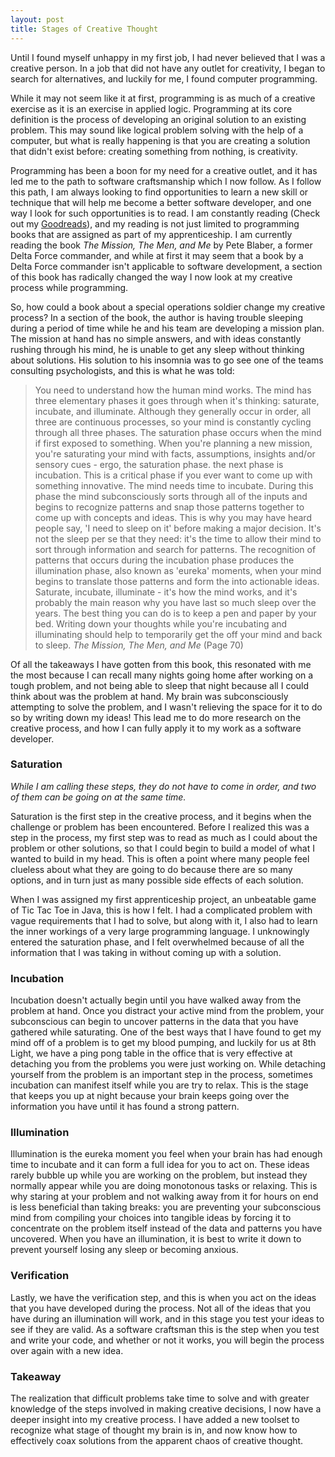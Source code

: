 ```yaml
---
layout: post
title: Stages of Creative Thought
---
```


Until I found myself unhappy in my first job, I had never believed that I was a creative person. In a job that did not have any outlet for creativity, I began to search for alternatives, and luckily for me, I found computer programming.

While it may not seem like it at first, programming is as much of a creative exercise as it is an exercise in applied logic. Programming at its core definition is the process of developing an original solution to an existing problem.  This may sound like logical problem solving with the help of a computer, but what is really happening is that you are creating a solution that didn't exist before: creating something from nothing, is creativity. 

Programming has been a boon for my need for a creative outlet, and it has led me to the path to software craftsmanship which I now follow.  As I follow this path, I am always looking to find opportunities to learn a new skill or technique that will help me become a better software developer, and one way I look for such opportunities is to read. I am constantly reading (Check out my [Goodreads](https://www.goodreads.com/review/list/8556990?shelf=read)), and my reading is not just limited to programming books that are assigned as part of my apprenticeship. I am currently reading the book *The Mission, The Men, and Me*  by Pete Blaber, a former Delta Force commander, and while at first it may seem that a book by a Delta Force commander isn't applicable to software development, a section of this book has radically changed the way I now look at my creative process while programming.

So, how could a book about a special operations soldier change my creative process? In a section of the book, the author is having trouble sleeping during a period of time while he and his team are developing a mission plan. The mission at hand has no simple answers, and with ideas constantly rushing through his mind, he is unable to get any sleep without thinking about solutions. His solution to his insomnia was to go see one of the teams consulting psychologists, and this is what he was told:

>You need to understand how the human mind works. The mind has three elementary phases it goes through when it's thinking: saturate, incubate, and illuminate. Although they generally occur in order, all three are continuous processes, so your mind is constantly cycling through all three phases. The saturation phase occurs when the mind if first exposed to something. When you're planning a new mission, you're saturating your mind with facts, assumptions, insights and/or sensory cues - ergo, the saturation phase. the next phase is incubation. This is a critical phase if you ever want to come up with something innovative. The mind needs time to incubate. During this phase the mind subconsciously sorts through all of the inputs and begins to recognize patterns and snap those patterns together to come up with concepts and ideas. This is why you may have heard people say, 'I need to sleep on it' before making a major decision. It's not the sleep per se that they need: it's the time to allow their mind to sort through information and search for patterns. The recognition of patterns that occurs during the incubation phase produces the illumination phase, also known as 'eureka' moments, when your mind begins to translate those patterns and form the into actionable ideas. Saturate, incubate, illuminate - it's how the mind works, and it's probably the main reason why you have last so much sleep over the years. The best thing you can do is to keep a pen and paper by your bed. Writing down your thoughts while you're incubating and illuminating should help to temporarily get the off your mind and back to sleep.
>*The Mission, The Men, and Me* (Page 70)

Of all the takeaways I have gotten from this book, this resonated with me the most because I can recall many nights going home after working on a tough problem, and not being able to sleep that night because all I could think about was the problem at hand.  My brain was subconsciously attempting to solve the problem, and I wasn't relieving the space for it to do so by writing down my ideas! This lead me to do more research on the creative process, and how I can fully apply it to my work as a software developer.

### Saturation

*While I am calling these steps, they do not have to come in order, and two of them can be going on at the same time.*

Saturation is the first step in the creative process, and it begins when the challenge or problem has been encountered. Before I realized this was a step in the process, my first step was to read as much as I could about the problem or other solutions, so that I could begin to build a model of what I wanted to build in my head. This is often a point where many people feel clueless about what they are going to do because there are so many options, and in turn just as many possible side effects of each solution. 

When I was assigned my first apprenticeship project, an unbeatable game of Tic Tac Toe in Java, this is how I felt. I had a complicated problem with vague requirements that I had to solve, but along with it, I also had to learn the inner workings of a very large programming language. I unknowingly entered the saturation phase, and I felt overwhelmed because of all the information that I was taking in without coming up with a solution. 

### Incubation

Incubation doesn't actually begin until you have walked away from the problem at hand. Once you distract your active mind from the problem, your subconscious can begin to uncover patterns in the data that you have gathered while saturating. One of the best ways that I have found to get my mind off of a problem is to get my blood pumping, and luckily for us at 8th Light, we have a ping pong table in the office that is very effective at detaching you from the problems you were just working on. While detaching yourself from the problem is an important step in the process, sometimes incubation can manifest itself while you are try to relax. This is the stage that keeps you up at night because your brain keeps going over the information you have until it has found a strong pattern.

### Illumination

Illumination is the eureka moment you feel when your brain has had enough time to incubate and it can form a full idea for you to act on. These ideas rarely bubble up while you are working on the problem, but instead they normally appear while you are doing monotonous tasks or relaxing. This is why staring at your problem and not walking away from it for hours on end is less beneficial than taking breaks: you are preventing your subconscious mind from compiling your choices into tangible ideas by forcing it to concentrate on the problem itself instead of the data and patterns you have uncovered. When you have an illumination, it is best to write it down to prevent yourself losing any sleep or becoming anxious. 

### Verification

Lastly, we have the verification step, and this is when you act on the ideas that you have developed during the process. Not all of the ideas that you have during an illumination will work, and in this stage you test your ideas to see if they are valid. As a software craftsman this is the step when you test and write your code, and whether or not it works, you will begin the process over again with a new idea.

### Takeaway

The realization that difficult problems take time to solve and with greater knowledge of the steps involved in making creative decisions, I now have a deeper insight into my creative process. I have added a new toolset to recognize what stage of thought my brain is in, and now know how to effectively coax solutions from the apparent chaos of creative thought.